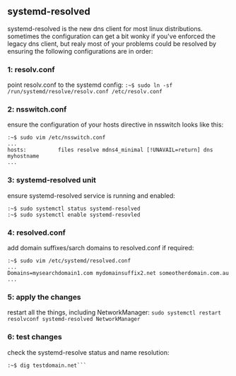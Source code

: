 
## systemd-resolved

systemd-resolved is the new dns client for most linux distributions. sometimes the configuration can get a bit wonky if you've enforced the legacy dns client, but realy most of your problems could be resolved by ensuring the following configurations are in order:

### 1: resolv.conf
point resolv.conf to the systemd config:
```:~$ sudo ln -sf /run/systemd/resolve/resolv.conf /etc/resolv.conf```

### 2: nsswitch.conf
ensure the configuration of your hosts directive in nsswitch looks like this:
```
:~$ sudo vim /etc/nsswitch.conf
...
hosts:          files resolve mdns4_minimal [!UNAVAIL=return] dns myhostname
...
```

### 3: systemd-resolved unit
ensure systemd-resolved service is running and enabled:
```
:~$ sudo systemctl status systemd-resolved
:~$ sudo systemctl enable systemd-resovled
```

### 4: resolved.conf
add domain suffixes/sarch domains to resolved.conf if required:
```
:~$ sudo vim /etc/systemd/resolved.conf
...
Domains=mysearchdomain1.com mydomainsuffix2.net someotherdomain.com.au
...
```

### 5: apply the changes
restart all the things, including NetworkManager:
```sudo systemctl restart resolvconf systemd-resolved NetworkManager```

### 6: test changes
check the systemd-resolve status and name resolution:
```:~$ systemd-resolve --status
:~$ dig testdomain.net```
